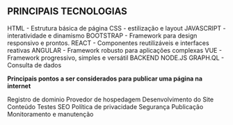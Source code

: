 ## PRINCIPAIS TECNOLOGIAS

HTML - Estrutura básica de página
CSS - estilização e layout
JAVASCRIPT - interatividade e dinamismo
BOOTSTRAP - Framework para design responsivo e prontos.
REACT - Componentes reutilizáveis e interfaces reativas
ANGULAR - Framework robusto para aplicações complexas
VUE - Framework progressivo, simples e versátil
BACKEND 
NODE.JS
GRAPH.QL - Consulta de dados

**Principais pontos a ser considerados para publicar uma página na internet**

Registro de dominio
Provedor de hospedagem
Desenvolvimento do Site
Conteúdo
Testes
SEO
Política de privacidade
Segurança
Publicação
Monitoramento e manutenção